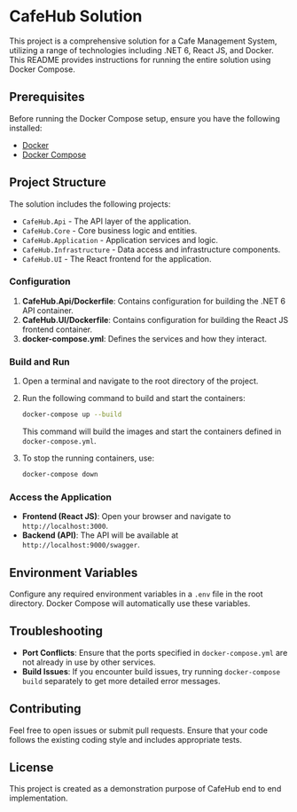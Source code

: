 # CafeHub Solution

This project is a comprehensive solution for a Cafe Management System, utilizing a range of technologies including .NET 6, React JS, and Docker. This README provides instructions for running the entire solution using Docker Compose.

## Prerequisites

Before running the Docker Compose setup, ensure you have the following installed:

- [Docker](https://docs.docker.com/get-docker/)
- [Docker Compose](https://docs.docker.com/compose/install/)

## Project Structure

The solution includes the following projects:

- `CafeHub.Api` - The API layer of the application.
- `CafeHub.Core` - Core business logic and entities.
- `CafeHub.Application` - Application services and logic.
- `CafeHub.Infrastructure` - Data access and infrastructure components.
- `CafeHub.UI` - The React frontend for the application.


### Configuration

1. **CafeHub.Api/Dockerfile**: Contains configuration for building the .NET 6 API container.
2. **CafeHub.UI/Dockerfile**: Contains configuration for building the React JS frontend container.
3. **docker-compose.yml**: Defines the services and how they interact.

### Build and Run

1. Open a terminal and navigate to the root directory of the project.

2. Run the following command to build and start the containers:

    ```bash
    docker-compose up --build
    ```

    This command will build the images and start the containers defined in `docker-compose.yml`.

3. To stop the running containers, use:

    ```bash
    docker-compose down
    ```

### Access the Application

- **Frontend (React JS)**: Open your browser and navigate to `http://localhost:3000`.
- **Backend (API)**: The API will be available at `http://localhost:9000/swagger`.

## Environment Variables

Configure any required environment variables in a `.env` file in the root directory. Docker Compose will automatically use these variables.

## Troubleshooting

- **Port Conflicts**: Ensure that the ports specified in `docker-compose.yml` are not already in use by other services.
- **Build Issues**: If you encounter build issues, try running `docker-compose build` separately to get more detailed error messages.

## Contributing

Feel free to open issues or submit pull requests. Ensure that your code follows the existing coding style and includes appropriate tests.

## License

This project is created as a demonstration purpose of CafeHub end to end implementation.



